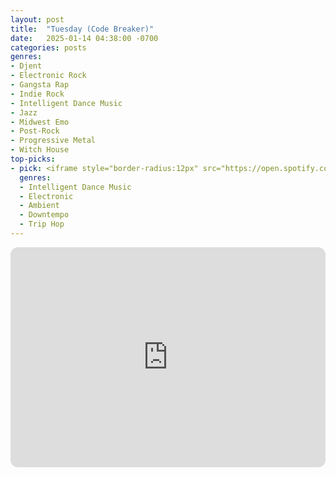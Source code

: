 ```yaml
---
layout: post
title:  "Tuesday (Code Breaker)"
date:   2025-01-14 04:38:00 -0700
categories: posts
genres:
- Djent
- Electronic Rock
- Gangsta Rap
- Indie Rock
- Intelligent Dance Music
- Jazz
- Midwest Emo
- Post-Rock
- Progressive Metal
- Witch House
top-picks:
- pick: <iframe style="border-radius:12px" src="https://open.spotify.com/embed/album/6LZiNXaDvhzvnXUubVOmNU?utm_source=generator" width="100%" height="352" frameBorder="0" allowfullscreen="" allow="autoplay; clipboard-write; encrypted-media; fullscreen; picture-in-picture" loading="lazy"></iframe>
  genres:
  - Intelligent Dance Music
  - Electronic
  - Ambient
  - Downtempo
  - Trip Hop
---
```

<iframe style="border-radius:12px" src="https://open.spotify.com/embed/playlist/3XPjoEw8g6qz7DsQHiNVhF?utm_source=generator" width="100%" height="352" frameBorder="0" allowfullscreen="" allow="autoplay; clipboard-write; encrypted-media; fullscreen; picture-in-picture" loading="lazy"></iframe>